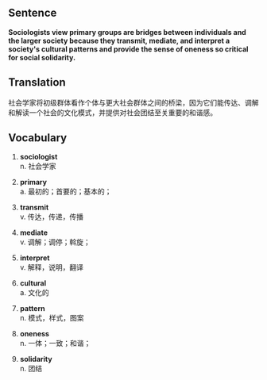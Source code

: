 ## Sentence

**Sociologists view primary groups are bridges between individuals and the larger society because they transmit, mediate, and interpret a society's cultural patterns and provide the sense of oneness so critical for social solidarity.**      

## Translation

社会学家将初级群体看作个体与更大社会群体之间的桥梁，因为它们能传达、调解和解读一个社会的文化模式，并提供对社会团结至关重要的和谐感。     

## Vocabulary   

1. **sociologist**      
n. 社会学家       

2. **primary**       
a. 最初的；首要的；基本的；        

3. **transmit**       
v. 传达，传递，传播         

4. **mediate**         
v. 调解；调停；斡旋；        

5. **interpret**         
v. 解释，说明，翻译        

6. **cultural**        
a. 文化的          

7. **pattern**           
n. 模式，样式，图案         

8. **oneness**           
n. 一体；一致；和谐；         

9. **solidarity**         
n. 团结          

